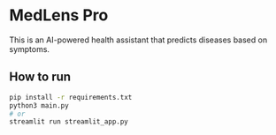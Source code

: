 # MedLens Pro

This is an AI-powered health assistant that predicts diseases based on symptoms.

## How to run

```bash
pip install -r requirements.txt
python3 main.py
# or
streamlit run streamlit_app.py
```
